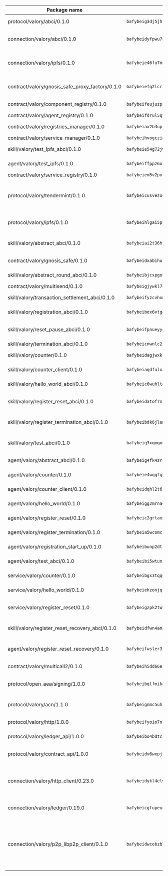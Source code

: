 | Package name                                                  | Package hash                                                  | Description                                                                                                                |
| ------------------------------------------------------------- | ------------------------------------------------------------- | -------------------------------------------------------------------------------------------------------------------------- |
| protocol/valory/abci/0.1.0                                    | `bafybeig3dj5jhsowlvg3t73kgobf6xn4nka7rkttakdb2gwsg5bp7rt7q4` | A protocol for ABCI requests and responses.                                                                                |
| connection/valory/abci/0.1.0                                  | `bafybeidyfpwu7hpanfj74zn6nkzmzoz2qharxfsnxzjr7bfldho2xzualu` | connection to wrap communication with an ABCI server.                                                                      |
| connection/valory/ipfs/0.1.0                                  | `bafybeie46fu7mv64q72dwzoxg77zbiv3pzsigzjk3rehjpm47cf3y77mha` | A connection responsible for uploading and downloading files from IPFS.                                                    |
| contract/valory/gnosis_safe_proxy_factory/0.1.0               | `bafybeiefq2lcrixbbqz5cji5vpnriydt4kfx5vvawg2vnmeadel2ar7yga` | Gnosis Safe proxy factory (GnosisSafeProxyFactory) contract                                                                |
| contract/valory/component_registry/0.1.0                      | `bafybeifeujuzp56zzdhyvxitnaakqetcqhbqr2x6jxnhj7ahzm7pb2y7uy` | Component registry contract                                                                                                |
| contract/valory/agent_registry/0.1.0                          | `bafybeifdrul5qvk5hj4ggy63ff3smt6wc4c67srnqxxfpbz3jsgbpuavgy` | Agent registry contract                                                                                                    |
| contract/valory/registries_manager/0.1.0                      | `bafybeiax2b4upu7uiea4otvc5jv3rnmnnb6g2bmb2jkrhqtuyjyylskt6i` | Registries Manager contract                                                                                                |
| contract/valory/service_manager/0.1.0                         | `bafybeihvogcziooqau7n22tejzan2baghjaodkb2u74i3aao7ffomk4aem` | Service Manager contract                                                                                                   |
| skill/valory/test_ipfs_abci/0.1.0                             | `bafybeie54g72jwduvputjjekg4gkhyfmsnznfyoz7i4xaxm4nqudvol3xa` | IPFS e2e testing application.                                                                                              |
| agent/valory/test_ipfs/0.1.0                                  | `bafybeiffppz6o7l6nvplf2yture6zwnr6f7iyzeckvamkn7tabtey6dpu4` | Agent for testing the ABCI connection.                                                                                     |
| contract/valory/service_registry/0.1.0                        | `bafybeiem5v2pukaklmhng3cckncdihs4shtwc4trejdrezt53lioejtk4u` | Service Registry contract                                                                                                  |
| protocol/valory/tendermint/0.1.0                              | `bafybeicusvezoqlmyt6iqomcbwaz3xkhk2qf3d56q5zprmj3xdxfy64k54` | A protocol for communication between two AEAs to share tendermint configuration details.                                   |
| protocol/valory/ipfs/0.1.0                                    | `bafybeihlgai5pbmkb6mjhvgy4gkql5uvpwvxbpdowczgz4ovxat6vajrq4` | A protocol specification for IPFS requests and responses.                                                                  |
| skill/valory/abstract_abci/0.1.0                              | `bafybeiai2t36ht3blisjneahv5almyfieqokl4auj2n43rj4k5chun2i44` | The abci skill provides a template of an ABCI application.                                                                 |
| contract/valory/gnosis_safe/0.1.0                             | `bafybeidxabihujlxvmnbf3tztjbwybyr5rlwjeniihnr5edfi6bpyjnevi` | Gnosis Safe (GnosisSafeL2) contract                                                                                        |
| skill/valory/abstract_round_abci/0.1.0                        | `bafybeibjcxpgoboafnjte6oq247esbz4ujp2ln3cs3al2pr4qy6wmxjf2q` | abstract round-based ABCI application                                                                                      |
| contract/valory/multisend/0.1.0                               | `bafybeigjywkl7hydjsrkogob3xebj2ifhqwmfhhxoeyrndzhhxi5u6amey` | MultiSend contract                                                                                                         |
| skill/valory/transaction_settlement_abci/0.1.0                | `bafybeifyzcvhxmzkn6leuasa3nrfthiiirvd77y4ni4tgao54zwtkgnmva` | ABCI application for transaction settlement.                                                                               |
| skill/valory/registration_abci/0.1.0                          | `bafybeibex6vtg4xwf3mkyuztrsa26olyzilerbrlgeuawtqaotgsykbibu` | ABCI application for common apps.                                                                                          |
| skill/valory/reset_pause_abci/0.1.0                           | `bafybeifpnueyyo7prvsyzfygvy72j2snp5lrt6vkrqdf4u3upso7fv7doy` | ABCI application for resetting and pausing app executions.                                                                 |
| skill/valory/termination_abci/0.1.0                           | `bafybeicnwnlc2fg5avuudgrrqshakx2khg2iswr45h3qdkdzimj2tzdu34` | Termination skill.                                                                                                         |
| skill/valory/counter/0.1.0                                    | `bafybeidagjwxkcpeltlzk3azq4b4idaibyxxv4iouis7pupmdfosinhc44` | The ABCI Counter application example.                                                                                      |
| skill/valory/counter_client/0.1.0                             | `bafybeiaqdfulxamdshw7fykfkqvkpvjb5bnmhv7ffrjiwdi4ktiulklx6q` | A client for the ABCI counter application.                                                                                 |
| skill/valory/hello_world_abci/0.1.0                           | `bafybeic6wuhltggmz6okrq2jythbipc6ryc3j7n3u3lanngozekttg3jci` | Hello World ABCI application.                                                                                              |
| skill/valory/register_reset_abci/0.1.0                        | `bafybeidatof7nj7trl2duuwucrtfedvnksh3zdfthd34i2oc5lpk2guzya` | ABCI application for dummy skill that registers and resets                                                                 |
| skill/valory/register_termination_abci/0.1.0                  | `bafybeibdk6jlem2eo5sdwo2zpnvflyh3tnthcof6oasi5y43qubina3aka` | ABCI application for dummy skill that registers and resets                                                                 |
| skill/valory/test_abci/0.1.0                                  | `bafybeig3xqmqm57nco3n4g7beywnzdxluhx3uyvojbn5mxayg45hdp2iqq` | ABCI application for testing the ABCI connection.                                                                          |
| agent/valory/abstract_abci/0.1.0                              | `bafybeig4fk4zrrtcpvngmtkkuackdkpss47ygtkt7uevpdv6vhusmfdyxm` | The abstract ABCI AEA - for testing purposes only.                                                                         |
| agent/valory/counter/0.1.0                                    | `bafybeie4wqgtgb5b22zkrk2waxv3fpf5imgx6odelaenmx3mlzyuiolm6i` | The ABCI Counter example as an AEA                                                                                         |
| agent/valory/counter_client/0.1.0                             | `bafybeidqhl2t6i4iiyqfbo5ijjhuxr74rbqe2yhzhgxda3bdqig52sr4cy` | The ABCI Counter example as an AEA                                                                                         |
| agent/valory/hello_world/0.1.0                                | `bafybeigg2mrnagtyjucxirglczz2dszvdzptifvu2hnazwnszazwsyaagu` | Hello World ABCI example.                                                                                                  |
| agent/valory/register_reset/0.1.0                             | `bafybeic2grtaxpkq6fgmhg733jltzaidnqq5vmcd4cyprbr5xn7xlcyi7y` | Register reset to replicate Tendermint issue.                                                                              |
| agent/valory/register_termination/0.1.0                       | `bafybeia5wcomcft2flrtvp6446bit7jszxnmsk5nrjecmarw4gjpgjep7i` | Register terminate to test the termination feature.                                                                        |
| agent/valory/registration_start_up/0.1.0                      | `bafybeibunp2dtc3ebqynwjptnbrolas5b2idnmjp6aq5z6ub3dag52g2yi` | Registration start-up ABCI example.                                                                                        |
| agent/valory/test_abci/0.1.0                                  | `bafybeibi5wtun56fvskjsfqogv53gftoga4tmtdnisphespf75vspkhsla` | Agent for testing the ABCI connection.                                                                                     |
| service/valory/counter/0.1.0                                  | `bafybeibgx3tqqdvgoq6zxpg2itot4veiuiesd4in6aeycmxacknax4gf4y` | A set of agents incrementing a counter                                                                                     |
| service/valory/hello_world/0.1.0                              | `bafybeiehzonjqx72blw3bw37lqt7v3s2d5fl4bjdy2yv2yfew56drhncay` | A simple demonstration of a simple ABCI application                                                                        |
| service/valory/register_reset/0.1.0                           | `bafybeigzpk2tw3e4xsy3v5vxzhdanbhozfago65jo5le5p2gzwwgcosxky` | Test and debug tendermint reset mechanism.                                                                                 |
| skill/valory/register_reset_recovery_abci/0.1.0               | `bafybeidfwn4am2fitd663utwgjwlaslzche7drtnhk3o5qvicberbyaw2i` | ABCI application for dummy skill that registers and resets                                                                 |
| agent/valory/register_reset_recovery/0.1.0                    | `bafybeifwsler3xvxwl3ael3nyx3bbfdrrngatexh5ljhmenrsqzf3ejkeu` | Agent to showcase hard reset as a recovery mechanism.                                                                      |
| contract/valory/multicall2/0.1.0                              | `bafybeih5dd66eslm7rvcewoo6wqwu2flpo7zjygr4zvldfkicoqjq5nhpi` | The MakerDAO multicall2 contract.                                                                                          |
| protocol/open_aea/signing/1.0.0                               | `bafybeibqlfmikg5hk4phzak6gqzhpkt6akckx7xppbp53mvwt6r73h7tk4` | A protocol for communication between skills and decision maker.                                                            |
| protocol/valory/acn/1.1.0                                     | `bafybeignmc5uh3vgpuckljcj2tgg7hdqyytkm6m5b6v6mxtazdcvubibva` | The protocol used for envelope delivery on the ACN.                                                                        |
| protocol/valory/http/1.0.0                                    | `bafybeifyoio7nlh5zzyn5yz7krkou56l22to3cwg7gw5v5o3vxwklibhty` | A protocol for HTTP requests and responses.                                                                                |
| protocol/valory/ledger_api/1.0.0                              | `bafybeibo4bdtcrxi2suyzldwoetjar6pqfzm6vt5xal22ravkkcvdmtksi` | A protocol for ledger APIs requests and responses.                                                                         |
| protocol/valory/contract_api/1.0.0                            | `bafybeidv6wxpjyb2sdyibnmmum45et4zcla6tl63bnol6ztyoqvpl4spmy` | A protocol for contract APIs requests and responses.                                                                       |
| connection/valory/http_client/0.23.0                          | `bafybeidykl4elwbcjkqn32wt5h4h7tlpeqovrcq3c5bcplt6nhpznhgczi` | The HTTP_client connection that wraps a web-based client connecting to a RESTful API specification.                        |
| connection/valory/ledger/0.19.0                               | `bafybeicgfupeudtmvehbwziqfxiz6ztsxr5rxzvalzvsdsspzz73o5fzfi` | A connection to interact with any ledger API and contract API.                                                             |
| connection/valory/p2p_libp2p_client/0.1.0                     | `bafybeidwcobzb7ut3efegoedad7jfckvt2n6prcmd4g7xnkm6hp6aafrva` | The libp2p client connection implements a tcp connection to a running libp2p node as a traffic delegate to send/receive envelopes to/from agents in the DHT. |
